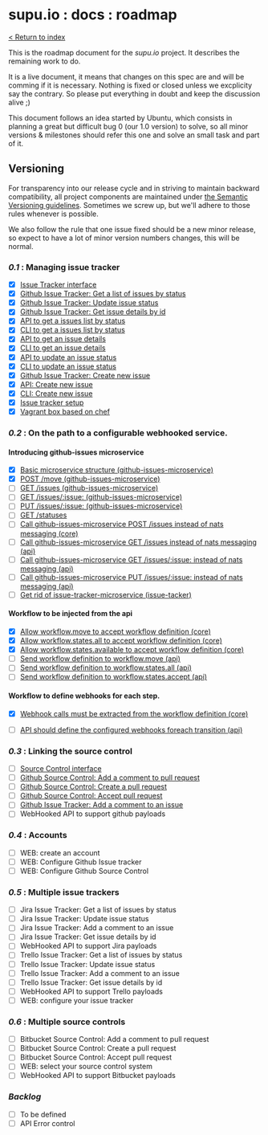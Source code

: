 # supu.io : docs : roadmap

[< Return to index](README.md)

This is the roadmap document for the *supu.io* project. It describes the
remaining work to do.

It is a live document, it means that changes on this spec are and will be
comming if it is necessary. Nothing is fixed or closed unless we excplicity say
the contrary. So please put everything in doubt and keep the discussion
alive ;)

This document follows an idea started by Ubuntu, which consists in planning a
great but difficult bug 0 (our 1.0 version) to solve, so all minor versions &
milestones should refer this one and solve an small task and part of it.

## Versioning

For transparency into our release cycle and in striving to maintain backward
compatibility, all project components are maintained under
[the Semantic Versioning guidelines](http://semver.org/). Sometimes we screw
up, but we'll adhere to those rules whenever is possible.

We also follow the rule that one issue fixed should be a new minor release, so
expect to have a lot of minor version numbers changes, this will be normal.

### *0.1* : Managing issue tracker
- [x] [Issue Tracker interface](https://github.com/supu-io/issue-tracker/issues/1)
- [x] [Github Issue Tracker: Get a list of issues by status](https://github.com/supu-io/issue-tracker/issues/2)
- [x] [Github Issue Tracker: Update issue status](https://github.com/supu-io/issue-tracker/issues/3)
- [x] [Github Issue Tracker: Get issue details by id](https://github.com/supu-io/issue-tracker/issues/5)
- [x] [API to get a issues list by status](https://github.com/supu-io/api/issues/1)
- [x] [CLI to get a issues list by status](https://github.com/supu-io/cli/issues/1)
- [x] [API to get an issue details](https://github.com/supu-io/api/issues/2)
- [x] [CLI to get an issue details](https://github.com/supu-io/cli/issues/2)
- [x] [API to update an issue status](https://github.com/supu-io/api/issues/3)
- [x] [CLI to update an issue status](https://github.com/supu-io/cli/issues/3)
- [x] [Github Issue Tracker: Create new issue](https://github.com/supu-io/issue-tracker/issues/17)
- [x] [API: Create new issue](https://github.com/supu-io/api/issues/10)
- [x] [CLI: Create new issue](https://github.com/supu-io/supu/issues/6)
- [x] [Issue tracker setup](https://github.com/supu-io/issue-tracker/issues/18)
- [x] [Vagrant box based on chef](https://github.com/supu-io/supu-chef)

### *0.2* : On the path to a configurable webhooked service.

#### Introducing github-issues microservice
- [x] [Basic microservice structure (github-issues-microservice)](https://github.com/supu-io/github-issues-adapter/issues/1)
- [x] [POST /move (github-issues-microservice)](https://github.com/supu-io/github-issues-adapter/issues/5)
- [ ] [GET /issues (github-issues-microservice)](https://github.com/supu-io/github-issues-adapter/issues/2)
- [ ] [GET /issues/:issue: (github-issues-microservice)](https://github.com/supu-io/github-issues-adapter/issues/3)
- [ ] [PUT /issues/:issue: (github-issues-microservice)](https://github.com/supu-io/github-issues-adapter/issues/4)
- [ ] [GET /statuses](https://github.com/supu-io/github-issues-adapter/issues/6)
- [ ] [Call github-issues-microservice POST /issues instead of nats messaging (core)](https://github.com/supu-io/api/issues/15)
- [ ] [Call github-issues-microservice GET /issues instead of nats messaging (api)](https://github.com/supu-io/api/issues/14)
- [ ] [Call github-issues-microservice GET /issues/:issue: instead of nats messaging (api)](https://github.com/supu-io/api/issues/13)
- [ ] [Call github-issues-microservice PUT /issues/:issue: instead of nats messaging (api)](https://github.com/supu-io/api/issues/12)
- [ ] [Get rid of issue-tracker-microservice (issue-tacker)](https://github.com/supu-io/issue-tracker/issues/23)

#### Workflow to be injected from the api
- [x] [Allow workflow.move to accept workflow definition (core)](https://github.com/supu-io/core/issues/5)
- [x] [Allow workflow.states.all to accept workflow definition (core)](https://github.com/supu-io/core/issues/6)
- [x] [Allow workflow.states.available to accept workflow definition (core)](https://github.com/supu-io/core/issues/7)
- [ ] [Send workflow definition to workflow.move (api)](https://github.com/supu-io/api/issues/16)
- [ ] [Send workflow definition to workflow.states.all (api)](https://github.com/supu-io/api/issues/17)
- [ ] [Send workflow definition to workflow.states.accept (api)](https://github.com/supu-io/api/issues/18)

#### Workflow to define webhooks for each step.
- [x] [Webhook calls must be extracted from the workflow definition (core)](https://github.com/supu-io/core/issues/4)
- [ ] [API should define the configured webhooks foreach transition (api)](https://github.com/supu-io/api/issues/19)


### *0.3* : Linking the source control
- [ ] [Source Control interface](https://github.com/supu-io/source-control/issues/1)
- [ ] [Github Source Control: Add a comment to pull request](https://github.com/supu-io/source-control/issues/2)
- [ ] [Github Source Control: Create a pull request](https://github.com/supu-io/source-control/issues/3)
- [ ] [Github Source Control: Accept pull request](https://github.com/supu-io/source-control/issues/4)
- [ ] [Github Issue Tracker: Add a comment to an issue](https://github.com/supu-io/issue-tracker/issues/4)
- [ ] WebHooked API to support github payloads

### *0.4* : Accounts
- [ ] WEB: create an account
- [ ] WEB: Configure Github Issue tracker
- [ ] WEB: Configure Github Source Control

### *0.5* : Multiple issue trackers 
- [ ] Jira Issue Tracker: Get a list of issues by status
- [ ] Jira Issue Tracker: Update issue status
- [ ] Jira Issue Tracker: Add a comment to an issue
- [ ] Jira Issue Tracker: Get issue details by id
- [ ] WebHooked API to support Jira payloads
- [ ] Trello Issue Tracker: Get a list of issues by status
- [ ] Trello Issue Tracker: Update issue status
- [ ] Trello Issue Tracker: Add a comment to an issue
- [ ] Trello Issue Tracker: Get issue details by id
- [ ] WebHooked API to support Trello payloads
- [ ] WEB: configure your issue tracker

### *0.6* : Multiple source controls
- [ ] Bitbucket Source Control: Add a comment to pull request
- [ ] Bitbucket Source Control: Create a pull request
- [ ] Bitbucket Source Control: Accept pull request
- [ ] WEB: select your source control system
- [ ] WebHooked API to support Bitbucket payloads

### *Backlog*
- [ ] To be defined
- [ ] API Error control
